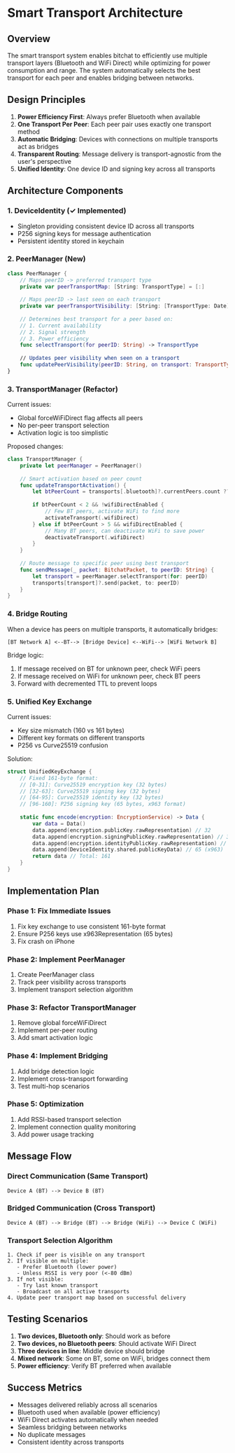 # Smart Transport Architecture

## Overview

The smart transport system enables bitchat to efficiently use multiple transport layers (Bluetooth and WiFi Direct) while optimizing for power consumption and range. The system automatically selects the best transport for each peer and enables bridging between networks.

## Design Principles

1. **Power Efficiency First**: Always prefer Bluetooth when available
2. **One Transport Per Peer**: Each peer pair uses exactly one transport method
3. **Automatic Bridging**: Devices with connections on multiple transports act as bridges
4. **Transparent Routing**: Message delivery is transport-agnostic from the user's perspective
5. **Unified Identity**: One device ID and signing key across all transports

## Architecture Components

### 1. DeviceIdentity (✓ Implemented)
- Singleton providing consistent device ID across all transports
- P256 signing keys for message authentication
- Persistent identity stored in keychain

### 2. PeerManager (New)
```swift
class PeerManager {
    // Maps peerID -> preferred transport type
    private var peerTransportMap: [String: TransportType] = [:]
    
    // Maps peerID -> last seen on each transport
    private var peerTransportVisibility: [String: [TransportType: Date]] = [:]
    
    // Determines best transport for a peer based on:
    // 1. Current availability
    // 2. Signal strength
    // 3. Power efficiency
    func selectTransport(for peerID: String) -> TransportType
    
    // Updates peer visibility when seen on a transport
    func updatePeerVisibility(peerID: String, on transport: TransportType)
}
```

### 3. TransportManager (Refactor)
Current issues:
- Global forceWiFiDirect flag affects all peers
- No per-peer transport selection
- Activation logic is too simplistic

Proposed changes:
```swift
class TransportManager {
    private let peerManager = PeerManager()
    
    // Smart activation based on peer count
    func updateTransportActivation() {
        let btPeerCount = transports[.bluetooth]?.currentPeers.count ?? 0
        
        if btPeerCount < 2 && !wifiDirectEnabled {
            // Few BT peers, activate WiFi to find more
            activateTransport(.wifiDirect)
        } else if btPeerCount > 5 && wifiDirectEnabled {
            // Many BT peers, can deactivate WiFi to save power
            deactivateTransport(.wifiDirect)
        }
    }
    
    // Route message to specific peer using best transport
    func sendMessage(_ packet: BitchatPacket, to peerID: String) {
        let transport = peerManager.selectTransport(for: peerID)
        transports[transport]?.send(packet, to: peerID)
    }
}
```

### 4. Bridge Routing
When a device has peers on multiple transports, it automatically bridges:

```
[BT Network A] <--BT--> [Bridge Device] <--WiFi--> [WiFi Network B]
```

Bridge logic:
1. If message received on BT for unknown peer, check WiFi peers
2. If message received on WiFi for unknown peer, check BT peers
3. Forward with decremented TTL to prevent loops

### 5. Unified Key Exchange

Current issues:
- Key size mismatch (160 vs 161 bytes)
- Different key formats on different transports
- P256 vs Curve25519 confusion

Solution:
```swift
struct UnifiedKeyExchange {
    // Fixed 161-byte format:
    // [0-31]: Curve25519 encryption key (32 bytes)
    // [32-63]: Curve25519 signing key (32 bytes) 
    // [64-95]: Curve25519 identity key (32 bytes)
    // [96-160]: P256 signing key (65 bytes, x963 format)
    
    static func encode(encryption: EncryptionService) -> Data {
        var data = Data()
        data.append(encryption.publicKey.rawRepresentation) // 32
        data.append(encryption.signingPublicKey.rawRepresentation) // 32
        data.append(encryption.identityPublicKey.rawRepresentation) // 32
        data.append(DeviceIdentity.shared.publicKeyData) // 65 (x963)
        return data // Total: 161
    }
}
```

## Implementation Plan

### Phase 1: Fix Immediate Issues
1. Fix key exchange to use consistent 161-byte format
2. Ensure P256 keys use x963Representation (65 bytes)
3. Fix crash on iPhone

### Phase 2: Implement PeerManager
1. Create PeerManager class
2. Track peer visibility across transports
3. Implement transport selection algorithm

### Phase 3: Refactor TransportManager
1. Remove global forceWiFiDirect
2. Implement per-peer routing
3. Add smart activation logic

### Phase 4: Implement Bridging
1. Add bridge detection logic
2. Implement cross-transport forwarding
3. Test multi-hop scenarios

### Phase 5: Optimization
1. Add RSSI-based transport selection
2. Implement connection quality monitoring
3. Add power usage tracking

## Message Flow

### Direct Communication (Same Transport)
```
Device A (BT) --> Device B (BT)
```

### Bridged Communication (Cross Transport)
```
Device A (BT) --> Bridge (BT) --> Bridge (WiFi) --> Device C (WiFi)
```

### Transport Selection Algorithm
```
1. Check if peer is visible on any transport
2. If visible on multiple:
   - Prefer Bluetooth (lower power)
   - Unless RSSI is very poor (<-80 dBm)
3. If not visible:
   - Try last known transport
   - Broadcast on all active transports
4. Update peer transport map based on successful delivery
```

## Testing Scenarios

1. **Two devices, Bluetooth only**: Should work as before
2. **Two devices, no Bluetooth peers**: Should activate WiFi Direct
3. **Three devices in line**: Middle device should bridge
4. **Mixed network**: Some on BT, some on WiFi, bridges connect them
5. **Power efficiency**: Verify BT preferred when available

## Success Metrics

- Messages delivered reliably across all scenarios
- Bluetooth used when available (power efficiency)
- WiFi Direct activates automatically when needed
- Seamless bridging between networks
- No duplicate messages
- Consistent identity across transports
